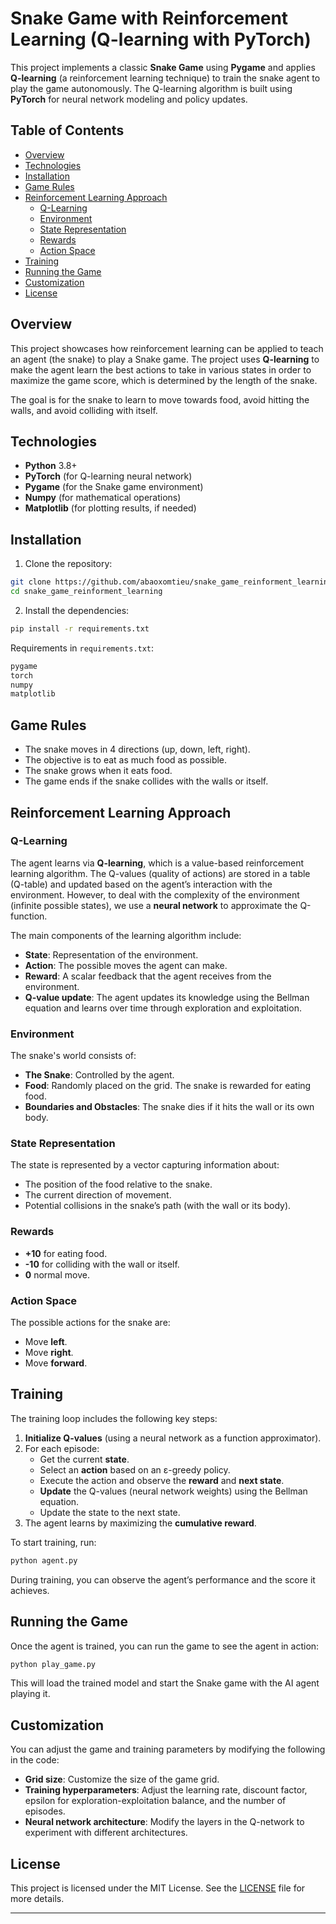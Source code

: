 
# Snake Game with Reinforcement Learning (Q-learning with PyTorch)

This project implements a classic **Snake Game** using **Pygame** and applies **Q-learning** (a reinforcement learning technique) to train the snake agent to play the game autonomously. The Q-learning algorithm is built using **PyTorch** for neural network modeling and policy updates.

## Table of Contents
- [Overview](#overview)
- [Technologies](#technologies)
- [Installation](#installation)
- [Game Rules](#game-rules)
- [Reinforcement Learning Approach](#reinforcement-learning-approach)
  - [Q-Learning](#q-learning)
  - [Environment](#environment)
  - [State Representation](#state-representation)
  - [Rewards](#rewards)
  - [Action Space](#action-space)
- [Training](#training)
- [Running the Game](#running-the-game)
- [Customization](#customization)
- [License](#license)

## Overview
This project showcases how reinforcement learning can be applied to teach an agent (the snake) to play a Snake game. The project uses **Q-learning** to make the agent learn the best actions to take in various states in order to maximize the game score, which is determined by the length of the snake.

The goal is for the snake to learn to move towards food, avoid hitting the walls, and avoid colliding with itself.

## Technologies
- **Python** 3.8+
- **PyTorch** (for Q-learning neural network)
- **Pygame** (for the Snake game environment)
- **Numpy** (for mathematical operations)
- **Matplotlib** (for plotting results, if needed)

## Installation

1. Clone the repository:

```bash
git clone https://github.com/abaoxomtieu/snake_game_reinforment_learning.git
cd snake_game_reinforment_learning
```

2. Install the dependencies:

```bash
pip install -r requirements.txt
```

Requirements in `requirements.txt`:
```txt
pygame
torch
numpy
matplotlib
```

## Game Rules
- The snake moves in 4 directions (up, down, left, right).
- The objective is to eat as much food as possible.
- The snake grows when it eats food.
- The game ends if the snake collides with the walls or itself.

## Reinforcement Learning Approach

### Q-Learning
The agent learns via **Q-learning**, which is a value-based reinforcement learning algorithm. The Q-values (quality of actions) are stored in a table (Q-table) and updated based on the agent’s interaction with the environment. However, to deal with the complexity of the environment (infinite possible states), we use a **neural network** to approximate the Q-function.

The main components of the learning algorithm include:

- **State**: Representation of the environment.
- **Action**: The possible moves the agent can make.
- **Reward**: A scalar feedback that the agent receives from the environment.
- **Q-value update**: The agent updates its knowledge using the Bellman equation and learns over time through exploration and exploitation.

### Environment
The snake's world consists of:
- **The Snake**: Controlled by the agent.
- **Food**: Randomly placed on the grid. The snake is rewarded for eating food.
- **Boundaries and Obstacles**: The snake dies if it hits the wall or its own body.

### State Representation
The state is represented by a vector capturing information about:
- The position of the food relative to the snake.
- The current direction of movement.
- Potential collisions in the snake’s path (with the wall or its body).

### Rewards
- **+10** for eating food.
- **-10** for colliding with the wall or itself.
- **0** normal move.

### Action Space
The possible actions for the snake are:
- Move **left**.
- Move **right**.
- Move **forward**.

## Training
The training loop includes the following key steps:
1. **Initialize Q-values** (using a neural network as a function approximator).
2. For each episode:
   - Get the current **state**.
   - Select an **action** based on an ε-greedy policy.
   - Execute the action and observe the **reward** and **next state**.
   - **Update** the Q-values (neural network weights) using the Bellman equation.
   - Update the state to the next state.
3. The agent learns by maximizing the **cumulative reward**.

To start training, run:

```bash
python agent.py
```

During training, you can observe the agent’s performance and the score it achieves.

## Running the Game
Once the agent is trained, you can run the game to see the agent in action:

```bash
python play_game.py
```

This will load the trained model and start the Snake game with the AI agent playing it.

## Customization
You can adjust the game and training parameters by modifying the following in the code:
- **Grid size**: Customize the size of the game grid.
- **Training hyperparameters**: Adjust the learning rate, discount factor, epsilon for exploration-exploitation balance, and the number of episodes.
- **Neural network architecture**: Modify the layers in the Q-network to experiment with different architectures.

## License
This project is licensed under the MIT License. See the [LICENSE](LICENSE) file for more details.

---
